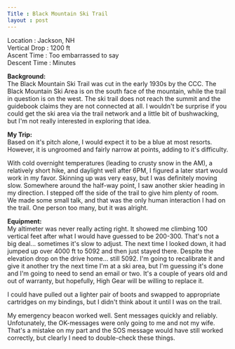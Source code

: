 ```yaml
---
Title : Black Mountain Ski Trail
layout : post
---
```


Location : Jackson, NH<br/>
Vertical Drop : 1200 ft<br/>
Ascent Time : Too embarrassed to say<br/>
Descent Time : Minutes<br/>

**Background:**   
The Black Mountain Ski Trail was cut in the early 1930s by the CCC.  The Black Mountain Ski Area is on the south face of the mountain, while the trail in question is on the west.  The ski trail does not reach the summit and the guidebook claims they are not connected at all.  I wouldn\'t be surprise if you could get the ski area via the trail network and a little bit of bushwacking, but I\'m not really interested in exploring that idea. 

**My Trip:**   
Based on it\'s pitch alone, I would expect it to be a blue at most resorts.  However, it is ungroomed and fairly narrow at points, adding to it\'s difficulty.

With cold overnight temperatures (leading to crusty snow in the AM), a relatively short hike, and daylight well after 6PM, I figured a later start would work in my favor.  Skinning up was very easy, but I was definitely moving slow.  Somewhere around the half-way point, I saw another skier heading in my direction.  I stepped off the side of the trail to give him plenty of room.  We made some small talk, and that was the only human interaction I had on the trail.  One person too many, but it was alright.

**Equipment:**  
My altimeter was never really acting right.  It showed me climbing 100 vertical feet after what I would have guessed to be 200-300.  That\'s not a big deal... sometimes it\'s slow to adjust. The next time I looked down, it had jumped up over 4000 ft to 5092 and then just stayed there.  Despite the elevation drop on the drive home.\.\. still 5092.  I\'m going to recalibrate it and give it another try the next time I\'m at a ski area, but I\'m guessing it\'s done and I\'m going to need to send an email or two.  It\'s a couple of years old and out of warranty, but hopefully, High Gear will be willing to replace it.  

I could have pulled out a lighter pair of boots and swapped to appropriate cartridges on my bindings, but I didn\'t think about it until I was on the trail.  

My emergency beacon worked well.  Sent messages quickly and reliably.  Unfotunately, the OK-messages were only going to me and not my wife.  That\'s a mistake on my part and the SOS message would have still worked correctly, but clearly I need to double-check these things.  
</p>

